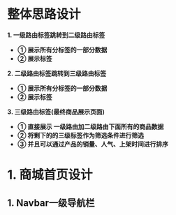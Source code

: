 # 整体思路设计

**1. 一级路由标签跳转到二级路由标签**

- **① 展示所有分标签的一部分数据**
- **② 展示标签**

**2. 二级路由标签跳转到三级路由标签**

- **① 展示所有分标签的一部分数据**
- **② 展示标签**

**3. 三级路由标签(最终商品展示页面)**

- **① 直接展示 一级路由加二级路由下面所有的商品数据**
- **② 将剩下的的三级标签作为筛选条件进行筛选**
- **③ 并且可以通过产品的销量、人气、上架时间进行排序**

# 1. 商城首页设计

## 1. Navbar一级导航栏
